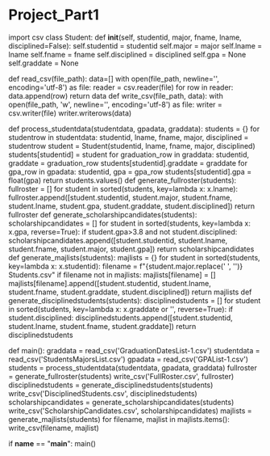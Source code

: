 # Project_Part1

import csv
class Student:
 def __init__(self, studentid, major, fname, lname, disciplined=False):
    self.studentid = studentid
    self.major = major
    self.lname = lname
    self.fname = fname
    self.disciplined = disciplined
    self.gpa = None
    self.graddate = None
    

def read_csv(file_path):
 data=[]
 with open(file_path, newline='', encoding='utf-8') as file:
  reader = csv.reader(file)
  for row in reader:
   data.append(row)
 return data
def write_csv(file_path, data):
 with open(file_path, 'w', newline='', encoding='utf-8') as file:
  writer = csv.writer(file)
  writer.writerows(data)

def process_studentdata(studentdata, gpadata, graddata):
  students = {}
  for studentrow in studentdata:
        studentid, lname, fname, major, disciplined = studentrow
        student = Student(studentid, lname, fname, major, disciplined)
        students[studentid] = student
  for graduation_row in graddata:
   studentid, graddate = graduation_row
   students[studentid].graddate = graddate
  for gpa_row in gpadata:
   studentid, gpa = gpa_row
   students[studentid].gpa = float(gpa)
  return students.values()
def generate_fullroster(students):
 fullroster = []
 for student in sorted(students, key=lambda x: x.lname):
   fullroster.append([student.studentid, student.major, student.fname, student.lname,
    student.gpa, student.graddate, student.disciplined])
 return fullroster
def generate_scholarshipcandidates(students):
  scholarshipcandidates = []
  for student in sorted(students, key=lambda x: x.gpa, reverse=True):
    if student.gpa>3.8 and not student.disciplined:
      scholarshipcandidates.append([student.studentid, student.lname, student.fname,
       student.major, student.gpa])
  return scholarshipcandidates
def generate_majlists(students):
 majlists = {}
 for student in sorted(students, key=lambda x: x.studentid):
  filename = f"{student.major.replace(' ', '')} Students.csv"
  if filename not in majlists:
    majlists[filename] = []
  majlists[filename].append([student.studentid, student.lname, student.fname,
                                     student.graddate, student.disciplined])
 return majlists
def generate_disciplinedstudents(students):
 disciplinedstudents = []
 for student in sorted(students, key=lambda x: x.graddate or '', reverse=True):
   if student.disciplined:
    disciplinedstudents.append([student.studentid, student.lname, student.fname,
     student.graddate])
 return disciplinedstudents

def main():
  graddata = read_csv('GraduationDatesList-1.csv')
  studentdata = read_csv('StudentsMajorsList.csv')
  gpadata = read_csv('GPAList-1.csv')
  students = process_studentdata(studentdata, gpadata, graddata)
  fullroster = generate_fullroster(students)
  write_csv('FullRoster.csv', fullroster)
  disciplinedstudents = generate_disciplinedstudents(students)
  write_csv('DisciplinedStudents.csv', disciplinedstudents)
  scholarshipcandidates = generate_scholarshipcandidates(students)
  write_csv('ScholarshipCandidates.csv', scholarshipcandidates)
  majlists = generate_majlists(students)
  for filename, majlist in majlists.items():
   write_csv(filename, majlist)

if __name__ == "__main__":
    main()
